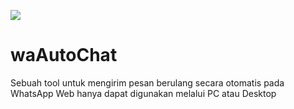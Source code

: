 ![](https://repository-images.githubusercontent.com/309846685/29bd9380-1e7c-11eb-8d54-c31d24b0fe83)
# waAutoChat
Sebuah tool untuk mengirim pesan berulang secara otomatis pada WhatsApp Web hanya dapat digunakan melalui PC atau Desktop
